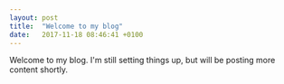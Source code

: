 ```yaml
---
layout: post
title:  "Welcome to my blog"
date:   2017-11-18 08:46:41 +0100
---
```

Welcome to my blog. I'm still setting things up, but will be posting more content shortly.